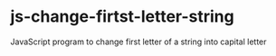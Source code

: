 # js-change-firtst-letter-string
JavaScript program to change first letter of a string into capital letter
